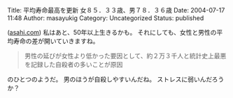 Title: 平均寿命最高を更新 女８５．３３歳、男７８．３６歳
Date: 2004-07-17 11:48
Author: masayukig
Category: Uncategorized
Status: published

([asahi.com](http://www.asahi.com/national/update/0717/001.html?2004))
私はあと、50年以上生きるかも。
それにしても、女性と男性の平均寿命の差が開いていきますね。

> 男性の延びが女性より低かった要因として、約２万３千人と統計史上最悪を記録した自殺者の多いことが原因

のひとつのようだ。
男のほうが自殺しやすいんだね。
ストレスに弱いんだろうか？
